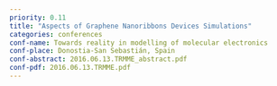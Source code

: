 ```yaml
---
priority: 0.11
title: "Aspects of Graphene Nanoribbons Devices Simulations"
categories: conferences
conf-name: Towards reality in modelling of molecular electronics
conf-place: Donostia-San Sebastián, Spain
conf-abstract: 2016.06.13.TRMME_abstract.pdf
conf-pdf: 2016.06.13.TRMME.pdf
---
```


